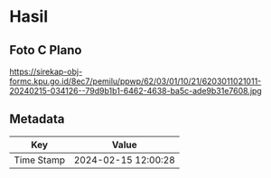 # Hasil

## Foto C Plano

https://sirekap-obj-formc.kpu.go.id/8ec7/pemilu/ppwp/62/03/01/10/21/6203011021011-20240215-034126--79d9b1b1-6462-4638-ba5c-ade9b31e7608.jpg


## Metadata

| Key        | Value               |
| ---------- | ------------------- |
| Time Stamp | 2024-02-15 12:00:28 |



